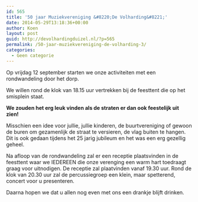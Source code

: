 ```yaml
---
id: 565
title: '50 jaar Muziekvereniging &#8220;De Volharding&#8221;'
date: 2014-05-29T13:18:36+00:00
author: Koen
layout: post
guid: http://devolhardingduizel.nl/?p=565
permalink: /50-jaar-muziekvereniging-de-volharding-3/
categories:
  - Geen categorie
---
```

Op vrijdag 12 september starten we onze activiteiten met een rondwandeling door het dorp.

We willen rond de klok van 18.15 uur vertrekken bij de feesttent die op het smisplein staat.

**We zouden het erg leuk vinden als de straten er dan ook feestelijk uit zien!**

Misschien een idee voor jullie, jullie kinderen, de buurtvereniging of gewoon de buren om gezamenlijk de straat te versieren, de vlag buiten te hangen. Dit is ook gedaan tijdens het 25 jarig jubileum en het was een erg gezellig geheel.

Na afloop van de rondwandeling zal er een receptie plaatsvinden in de feesttent waar we IEDEREEN die onze verenging een warm hart toedraagt graag voor uitnodigen. De receptie zal plaatvinden vanaf 19.30 uur. Rond de klok van 20.30 uur zal de percussiegroep een klein, maar spetterend, concert voor u presenteren.

Daarna hopen we dat u allen nog even met ons een drankje blijft drinken.